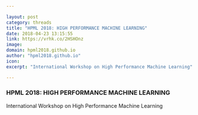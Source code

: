 ```yaml
---

layout: post
category: threads
title: "HPML 2018: HIGH PERFORMANCE MACHINE LEARNING"
date: 2018-04-23 13:15:55
link: https://vrhk.co/2HSHOnz
image: 
domain: hpml2018.github.io
author: "hpml2018.github.io"
icon: 
excerpt: "International Workshop on High Performance Machine Learning"

---
```


### HPML 2018: HIGH PERFORMANCE MACHINE LEARNING

International Workshop on High Performance Machine Learning